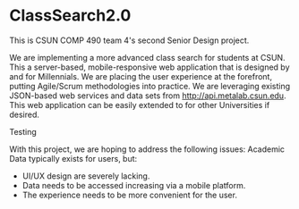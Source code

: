 # ClassSearch2.0
This is CSUN COMP 490 team 4's second Senior Design project.

We are implementing a more advanced class search for students at CSUN. This a server-based, mobile-responsive web application that is designed by and for Millennials.
We are placing the user experience at the forefront, putting Agile/Scrum methodologies into practice.
We are leveraging existing JSON-based web services and data sets from http://api.metalab.csun.edu.
This web application can be easily extended to for other Universities if desired.

Testing

With this project, we are hoping to address the following issues:
Academic Data typically exists for users, but:
  - UI/UX design are severely lacking.
  - Data needs to be accessed increasing via a mobile platform.
  - The experience needs to be more convenient for the user.
